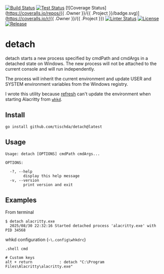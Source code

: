 [![Build Status](https://tischda/detach/actions/workflows/build.yml/badge.svg)](https://tischda/detach/actions/workflows/build.yml)
[![Test Status](https://tischda/detach/actions/workflows/test.yml/badge.svg)](https://tischda/detach/actions/workflows/test.yml)
[![Coverage Status](https://coveralls.io/repos/{{ .Owner }}/{{ .Project }}/badge.svg)](https://coveralls.io/r/{{ .Owner }}/{{ .Project }})
[![Linter Status](https://github.com/tischda/detach/actions/workflows/linter.yml/badge.svg)](https://github.com/tischda/detach/actions/workflows/linter.yml)
[![License](https://img.shields.io/github/license/tischda/detach)](/LICENSE)
[![Release](https://img.shields.io/github/release/tischda/detach.svg)](https://github.com/tischda/detach/releases/latest)

# detach

detach starts a new process specified by cmdPath and cmdArgs in a detached state on Windows.
The new process will not be attached to the current console and will run independently.

The process will inherit the current environment and update USER and SYSTEM environment
variables from the Windows registry.

I wrote this utility because [refresh](https://github.com/tischda/refresh) can't update the environment when
starting Alacritty from [`whkd`](https://github.com/LGUG2Z/whkd).

## Install

~~~
go install github.com/tischda/detach@latest
~~~

## Usage

~~~
Usage: detach [OPTIONS] cmdPath cmdArgs...

OPTIONS:

  -?, --help
        display this help message
  -v, --version
        print version and exit
~~~

## Examples

From terminal
~~~
$ detach alacritty.exe
  2025/08/30 22:32:16 Started detached process 'alacritty.exe' with PID 34568
~~~

whkd configuration (`~\.config\whkdrc`)
~~~
.shell cmd

# Custom keys
alt + return            : detach "C:\Program Files\Alacritty\alacritty.exe"
~~~

